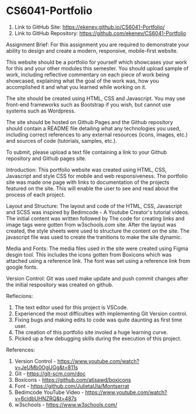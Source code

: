 # CS6041-Portfolio
1. Link to GitHub Site: https://ekenev.github.io/CS6041-Portfolio/
2. Link to GitHub Repository: https://github.com/ekenev/CS6041-Portfolio

Assignment Brief:
For this assignment you are required to demonstrate your ability to design and create a modern, responsive, mobile-first website.

This website should be a portfolio for yourself which showcases your work for this and your other modules this semester. You should upload sample of work, including reflective commentary on each piece of work being showcased, explaining what the goal of the work was, how you accomplished it and what you learned while working on it.

The site should be created using HTML, CSS and Javascript. You may use front-end frameworks such as Bootstrap if you wish, but cannot use systems such as Wordpress.

The site should be hosted on Github Pages and the Github repository should contain a README file detailing what any technologies you used, including correct references to any external resources (icons, images, etc.) and sources of code (tutorials, samples, etc.).

To submit, please upload a text file containing a link to your Github repository and Github pages site.

Introduction:
This portfolio website was created using HTML, CSS, Javascript and style CSS for mobile and web responsiveness.
The portfolio site was made one page with links to documentation of the projects featured on the site. This will enable the user to see and read about the process of each project. 

Layout and Structure:
The layout and code of the HTML, CSS, Javascript and SCSS was inspired by Bedimcode - A Youtube Creator's tutorial videos. The initial content was written followed by The code for creating links and image tags were gotten from w3schools.com site. After the layout was created, the style sheets were used to structure the content on the site. The javascript file was used to create the tranitions to make the site dynamic.  

Media and Fonts:
The media files used in the site were created using Figma desgin tool. This includes the icons gotten from Boxicons which was attached using a reference link. The font was set using a reference link from google fonts. 

Version Control: 
Git was used make update and push commit changes after the initial respository was created on github. 

Reflecions:
1. The text editor used for this project is VSCode.
2. Experienced the most difficulties with implementing Git Version control. 
3. Fixing bugs and making edits to code was quite daunting as first time user.
4. The creation of this portfolio site involed a huge learning curve. 
5. Picked up a few debugging skills during the execution of this project. 

References: 
1. Version Control - https://www.youtube.com/watch?v=JeUMb0OgUGg&t=811s 
2. Git - https://git-scm.com/doc 
3. Boxicons - https://github.com/atisawd/boxicons
4. Font - https://github.com/JulietaUla/Montserrat 
5. Bedimcode YouTube Video - https://www.youtube.com/watch?v=6cidbUHNZRQ&t=487s 
6. w3schools - https://www.w3schools.com/ 